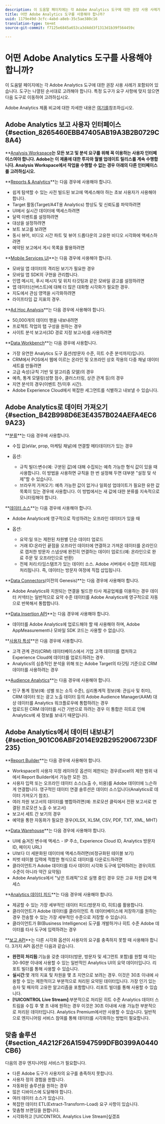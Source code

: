 ```yaml
---
description: 이 도움말 페이지에는 각 Adobe Analytics 도구에 대한 권장 사용 사례가 포함되어 있습니다. 도구는 나열된 순서대로 고려해야 합니다. 특정 도구가 요구 사항에 맞지 않으면 다음 도구로 이동하여 고려하십시오.
title: 어떤 Adobe Analytics 도구를 사용해야 합니까?
uuid: 1179e49d-3cfc-4abd-a8eb-35c5ae380c16
translation-type: tm+mt
source-git-commit: f7125e6845a653ca3d4dd3f1313d1b39f564459c

---
```



# 어떤 Adobe Analytics 도구를 사용해야 합니까?

이 도움말 페이지에는 각 Adobe Analytics 도구에 대한 권장 사용 사례가 포함되어 있습니다. 도구는 나열된 순서대로 고려해야 합니다. 특정 도구가 요구 사항에 맞지 않으면 다음 도구로 이동하여 고려하십시오.

Adobe Analytics 제품 비교에 대한 자세한 내용은 [여기를](/help/admin/c-analytics-product-comparison/analytics-product-comparison.md)참조하십시오.

## Adobe Analytics 보고 사용자 인터페이스 {#section_8265460EBB47405AB19A3B2B0729C8A4}

**[Analysis Workspace](/help/analyze/analysis-workspace/analysis-workspace-features.md)**는 모든 보고 및 분석 요구를 위해 꼭 이용하는 사용자 인터페이스여야 합니다. Adobe는 이 제품에 대한 투자와 월별 업데이트 릴리스를 계속 수행합니다. Analysis Workspace에서 작업을 수행할 수 없는 경우 아래의 다른 인터페이스를 고려하십시오.**

**[Reports &amp; Analytics](/help/analyze/reports-analytics/overview/report-overview.md)**는 다음 경우에 사용해야 합니다.

* 쉽게 탐색할 수 있는 사전 빌드된 보고에 액세스해야 하는 초보 사용자가 사용해야 합니다.
* Target 활동(Target/A4T용 Analytics) 향상도 및 신뢰도를 파악하려면
* UI에서 실시간 데이터에 액세스하려면
* 달력 이벤트를 설정하려면
* 대상을 설정하려면
* 보트 보고를 보려면
* 동시 뷰어, 비디오 시간 파트 및 뷰어 드롭다운의 고유한 비디오 시각화에 액세스하려면
* 예약된 보고에서 게시 목록을 활용하려면

**[Mobile Services UI](https://docs.adobe.com/content/help/en/mobile-services/using/home.html)**는 다음 경우에 사용해야 합니다.

* 모바일 앱 데이터의 격리된 보기가 필요한 경우
* 모바일 앱 SDK의 구현을 관리합니다.
* 인앱 메시지, 푸시 메시지 및 위치 타깃팅과 같은 모바일 광고를 설정하려면
* 앱 데이터(선버스트)에 대해 더 많은 대화형 시각화가 필요한 경우.
* 지도에서 관심 영역을 시각화하려면
* 라이프타임 값 지표의 경우.

**[Ad Hoc Analysis](/help/analyze/ad-hoc-analysis/adhoc-home.md)**는 다음 경우에 사용해야 합니다.

* 50,000개의 데이터 행을 내보내려면
* 프로젝트 작업의 탭 구성을 원하는 경우
* 사이트 분석 보고서(3D 경로 지정 보고서)를 사용하려면

**[Data Workbench](https://docs.adobe.com/content/help/en/data-workbench/using/home.html)**는 다음 경우에 사용합니다.

* 가장 유연한 Analytics 도구 옵션(방문자 수준, 히트 수준 분석까지)입니다.
* CRM에서 POS에서 웹에 이르는 온라인 및 오프라인 상호 작용의 다중 채널 데이터 세트를 만들려면
* 고급 속성(규칙 기반 및 알고리즘 모델)의 경우
* 예측, 통계 모델링(성향 점수, 클러스터링, 상관 관계 등)의 경우
* 지연 분석의 경우(이벤트 전/이후 시간).
* Adobe Experience Cloud에서 복잡한 세그먼트를 식별하고 내보낼 수 있습니다.

## Adobe Analytics로 데이터 가져오기 {#section_B42B998D6E3E4357B024AEFA4EC69A23}

**[분류](/help/components/c-classifications2/c-classifications.md)**는 다음 경우에 사용합니다.

* 수집 값(eVar, prop, 마케팅 채널)에 연결할 메타데이터가 있는 경우
* 옵션:

   * 규칙 빌더:변수(예: 구분된 값)에 대해 수집되는 예측 가능한 형식 값이 있을 때 사용합니다. 이 방법을 사용하면 규칙을 한 번 설정해 두면 대부분 &quot;설정 및 삭제&quot;할 수 있습니다.
   * 브라우저 가져오기: 예측 가능한 값이 없거나 일회성 업데이트가 필요한 유한 값 목록이 있는 경우에 사용합니다. 이 방법에서는 새 값에 대한 분류를 지속적으로 모니터링해야 합니다.

**[데이터 소스](/help/import/c-data-sources/datasrc-home.md)**는 다음 경우에 사용해야 합니다.

* Adobe Analytics에 영구적으로 작성하려는 오프라인 데이터가 있을 때
* 옵션:

   * 요약:일 또는 제한된 차원별 단순 데이터 업로드
   * 거래 ID:온라인 끝점을 오프라인 데이터에 연결하고 가져온 데이터를 온라인으로 캡처한 방문자 스냅샷에 완전히 연결하는 데이터 업로드(예: 온라인으로 완료 주문 및 오프라인으로 반환)
   * 전체 처리:타임스탬프가 있는 데이터 소스. Adobe 서버에서 수집한 히트처럼 처리됩니다. 즉, 데이터는 방문자 여정에 직접 삽입됩니다.

**[Data Connectors](https://www.adobeexchange.com/experiencecloud.html)(이전의 Genesis)**는 다음 경우에 사용해야 합니다.

* Adobe Analytics와 지원되는 연결을 빌드한 타사 제공업체를 이용하는 경우 데이터 커넥터는 일반적으로 요약 수준 데이터를 Adobe Analytics에 영구적으로 자동으로 반복해서 통합합니다.

**[Data Insertion API](https://marketing.adobe.com/developer/documentation/data-insertion/c-data-insertion-api)**는 다음 경우에 사용해야 합니다.

* 데이터를 Adobe Analytics에 업로드해야 할 때 사용해야 하며, Adobe AppMeasurement나 모바일 SDK 코드는 사용할 수 없습니다.

**[사용자 특성](/help/components/c-variables/dimensionslist/reports-customer-attributes.md)**은 다음 경우에 사용합니다.

* 고객 관계 관리(CRM) 데이터베이스에서 기업 고객 데이터를 캡처하고 Experience Cloud에 데이터를 업로드하려는 경우.
* Analytics의 심층적인 분석을 위해 또는 Adobe Target의 타깃팅 기준으로 CRM 데이터를 사용하려는 경우

**[Audience Analytics](/help/integrate/c-audience-analytics/mc-audiences-aam.md)**는 다음 경우에 사용해야 합니다.

* 인구 통계 정보(예: 성별 또는 소득 수준), 심리통계적 정보(예: 관심사 및 취미), CRM 데이터 또는 광고 노출 데이터 등의 Adobe Audience Manager(AAM) 대상 데이터를 Analytics 워크플로우에 통합하려는 경우
* 업로드된 CRM 데이터를 시간 기반으로 하려는 경우 이 통합은 히트로 인해 Analytics에 새 정보를 보내기 때문입니다.

## Adobe Analytics에서 데이터 내보내기 {#section_901C06ABF2014E92B2952906723DF235}

**[Report Builder](/help/analyze/report-builder/home.md)**는 다음 경우에 사용해야 합니다.

* Workspace의 사용자 지정 레이아웃 옵션이 제한되는 경우(Excel의 제한 범위 내에서 Report Builder에서 가능한 모든 것).
* 사용자 입력 또는 오프라인 데이터 소스(노출 수, 비용)를 Adobe 데이터에 느슨하게 연결합니다. 영구적인 데이터 연결 솔루션은 데이터 소스입니다(Analytics로 데이터 가져오기 참조).
* 여러 차원 보고서의 데이터를 병합하려면(예: 프로모션 클릭에서 전환 보고서로 연결된 프로모션 노출 수 보고서)
* 보고서 세트 간 보기의 경우
* 예약을 통한 자동화가 필요한 경우(XLSX, XLSM, CSV, PDF, TXT, XML, MHT)

**[Data Warehouse](/help/export/data-warehouse/data-warehouse.md)**는 다음 경우에 사용해야 합니다.

* UI에 숨겨진 변수에 액세스 - IP 주소, Experience Cloud ID, Analytics 방문자 ID, 페이지 URL)
* UI보다 더 세분화된 데이터에 액세스하려면(비정규화된 테이블 보기)
* 피벗 테이블 입력에 적합한 형식으로 데이터를 다운로드하려면
* 클라이언트가 Adobe 데이터를 타사 데이터 시각화 도구에 입력하려는 경우(히트 수준이 아니라 약간 요약됨)
* Adobe Analytics에서 &quot;낮은 트래픽&quot;으로 실행 중인 경우 모든 고유 차원 값에 액세스

**[Analytics 데이터 피드](/help/export/analytics-data-feed/c-df-contents/datafeeds-contents.md)**는 다음 경우에 사용해야 합니다.

* 제공할 수 있는 가장 세부적인 데이터 피드(방문자 ID, 히트)를 활용합니다.
* 클라이언트가 Adobe 데이터를 클라이언트 측 데이터베이스에 저장하기를 원하는 경우 전송할 수 있는 가장 세부적인 수준으로 저장할 수 있습니다.
* 클라이언트가 BI(Business Intelligence) 도구를 개발하거나 히트 수준 Adobe 데이터를 타사 도구에 입력하려는 경우

**[보고 API](https://marketing.adobe.com/developer/get-started/introduction/c-introduction)**는 다른 시각화 옵션이 사용자의 요구를 충족하지 못할 때 사용해야 합니다. 3가지 API 옵션은 다음과 같습니다.

* **완전히 처리됨**:기능을 갖춘 데이터(방문, 방문자 및 세그먼트 포함)를 원할 때 이는 30-90분 이내에 사용할 수 있는 일반적인 Analytics UI의 요약 데이터입니다. 리포트 빌더를 통해 사용할 수 있습니다.
* **실시간**:몇 개의 지표 및 차원을 몇 초 지연으로 보려는 경우. 이것은 30초 이내에 사용할 수 있는 제한적이고 부분적으로 처리된 요약된 데이터입니다. 가장 인기 있는 승자 및 패자의 고유한 알고리즘을 포함합니다. 리포트 빌더를 통해 사용할 수 있습니다.
* **[!UICONTROL Live Stream]**:부분적으로 처리된 히트 수준 Analytics 데이터 스트림을 수집 후 몇 초 내에 원하는 경우 이것은 30초 이내에 사용 가능한 부분적으로 처리된 데이터입니다. Analytics Premium에서만 사용할 수 있습니다. 일반적으로 엔지니어링 서비스 참여를 통해 데이터를 시각화하는 방법이 필요합니다.

## 맞춤 솔루션 {#section_4A212F26A15947599DFB0399A0440CB6}

다음의 경우 엔지니어링 서비스가 필요합니다.

* 다른 Adobe 도구가 사용자의 요구를 충족하지 못합니다.
* 사용자 정의 경험을 원합니다.
* 자동화된 솔루션을 원하는 경우
* 많은 디바이스에 도달해야 합니다.
* 여러 데이터 소스가 있습니다.
* 복잡한 데이터 ETL(Extract-Transform-Load) 요구 사항이 있습니다.
* 맞춤형 브랜딩을 원합니다.
* 시각화하고 [!UICONTROL Analytics Live Stream]싶겠죠
